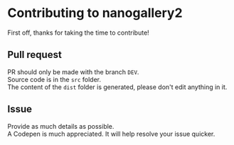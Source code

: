 # Contributing to nanogallery2  

First off, thanks for taking the time to contribute!  
  
  
## Pull request
PR should only be made with the branch `DEV`.  
Source code is in the `src` folder.  
The content of the `dist` folder is generated, please don't edit anything in it.  
  
## Issue  
Provide as much details as possible.  
A Codepen is much appreciated. It will help resolve your issue quicker.  




